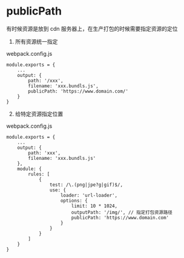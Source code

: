# publicPath

有时候资源是放到 cdn 服务器上，在生产打包的时候需要指定资源的定位

1. 所有资源统一指定

webpack.config.js
```
module.exports = {
	...
	output: {
		path: '/xxx',
		filename: 'xxx.bundls.js',
		publicPath: 'https://www.domain.com/'
	}
}
```

2. 给特定资源指定位置

webpack.config.js
```
module.exports = {
	...
	output: {
		path: 'xxx',
		filename: 'xxx.bundls.js'
	},
	module: {
		rules: [
			{
				test: /\.(png|jpe?g|gif)$/,
				use: {
					loader: 'url-loader',
					options: {
						limit: 10 * 1024,
						outputPath: '/img/', // 指定打包资源路径
						publicPath: 'https://www.domain.com' 
					}
				}
			}
		]
	}
}
```
